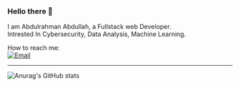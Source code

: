 
### <h3 align="left">Hello there 👋</h3>

<p align="left">I am Abdulrahman Abdullah, a Fullstack web Developer.<br>Intrested In Cybersecurity, Data Analysis, Machine Learning.</p>
How to reach me: 
<div id="badges">
  <a href="mailto:abdulrahmanaab7@gmail.com">
    <img src="https://img.shields.io/badge/Gmail-D14836?style=for-the-badge&logo=gmail&logoColor=white" alt="Email"/>
  </a>
</div>

---
![Anurag's GitHub stats](https://github-readme-stats.vercel.app/api?username=almajor&theme=default&show_icons=true)
